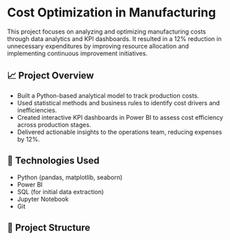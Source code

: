 # Cost Optimization in Manufacturing

This project focuses on analyzing and optimizing manufacturing costs through data analytics and KPI dashboards. It resulted in a 12% reduction in unnecessary expenditures by improving resource allocation and implementing continuous improvement initiatives.

## 📈 Project Overview

- Built a Python-based analytical model to track production costs.
- Used statistical methods and business rules to identify cost drivers and inefficiencies.
- Created interactive KPI dashboards in Power BI to assess cost efficiency across production stages.
- Delivered actionable insights to the operations team, reducing expenses by 12%.

## 🔧 Technologies Used

- Python (pandas, matplotlib, seaborn)
- Power BI
- SQL (for initial data extraction)
- Jupyter Notebook
- Git

## 📁 Project Structure
